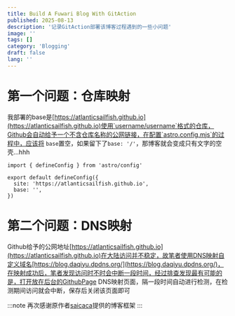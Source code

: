 ```yaml
---
title: Build A Fuwari Blog With GitAction
published: 2025-08-13
description: '记录GitAction部署该博客过程遇到的一些小问题'
image: ''
tags: []
category: 'Blogging'
draft: false 
lang: ''
---
```


# 第一个问题：仓库映射

我部署的base是[https://atlanticsailfish.github.io](https://atlanticsailfish.github.io)使用`username/username`格式的仓库，Github会自动给予一个不含仓库名称的公网链接，在配置`astro.config.mjs`的过程中，应该将
`base`置空，如果留下了`base: '/'`，那博客就会变成只有文字的空壳...hhh
```
import { defineConfig } from 'astro/config'

export default defineConfig({
  site: 'https://atlanticsailfish.github.io',
  base: '',
})
```
# 第二个问题：DNS映射

Github给予的公网地址[https://atlanticsailfish.github.io](https://atlanticsailfish.github.io)在大陆访问并不稳定，故笔者使用DNS映射自定义域名[https://blog.daqiyu.dpdns.org/](https://blog.daqiyu.dpdns.org/)，在映射成功后，笔者发现访问时不时会中断一段时间，经过排查发现最有可能的是，打开放在后台的GithubPage DNS映射页面，隔一段时间自动进行检测，在检测期间访问就会中断，保存后关闭该页面即可

:::note
再次感谢原作者[saicaca](https://github.com/saicaca/fuwari)提供的博客框架
:::